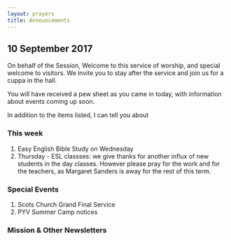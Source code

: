 ```yaml
---
layout: prayers
title: Announcements
---
```

 
## 10 September 2017

On behalf of the Session, Welcome to this service of worship, and special welcome to visitors. We invite you to stay after the service and join us for a cuppa in the hall.

You will have received a pew sheet as you came in today, with information about events coming up soon.

In addition to the items listed, I can tell you about
### This week 
1. Easy English Bible Study on Wednesday
1. Thursday - ESL classses: we give  thanks for another influx of new students in the day classes. However please pray for the work and for the teachers, as Margaret Sanders is away for the rest of this term.



### Special Events
1. Scots Church Grand Final Service
1. PYV Summer Camp notices 




### Mission & Other Newsletters 




